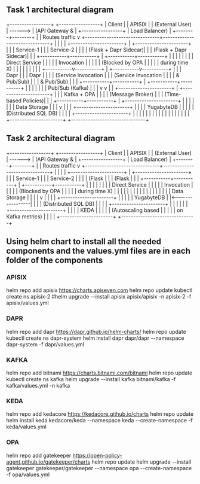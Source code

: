 ## Task 1 architectural diagram

+-----------------+         +-----------------+
|    Client       |         |    APISIX       |
| (External User) | ------> | (API Gateway &  |
+-----------------+         |  Load Balancer) |
                            +--------+--------+
                                     |
                                     | Routes traffic
                                     v
+-------------------------------+-------------------------------+
|                               |                               |
|  +----------------------+     |     +----------------------+  |
|  |    Service-1          |     |     |    Service-2          |  |
|  | (Flask + Dapr Sidecar)|     |     | (Flask + Dapr Sidecar)|  |
|  +-----------+-----------+     |     +-----------+-----------+  |
|              |                 |                 |              |
|              | Direct Service  |                 |              |
|              | Invocation      |                 |              |
|              | (Blocked by OPA |                 |              |
|              | during time X)  |                 |              |
|              |                 |                 |              |
|  +-----------v-----------+     |     +-----------v-----------+  |
|  |       Dapr            |     |     |       Dapr            |  |
|  | (Service Invocation   |     |     | (Service Invocation   |  |
|  |  & Pub/Sub)           |     |     |  & Pub/Sub)           |  |
|  +-----------+-----------+     |     +-----------+-----------+  |
|              |                 |                                |
|              | Pub/Sub (Kafka) |                                |
|              v                 v                                |
|  +----------------------+     |     +----------------------+   |
|  |       Kafka           +                   OPA            |  |
|  | (Message Broker)      |     |     | (Time-based Policies)|  |
|  +-----------+-----------+     |     +----------------------+  |
|              |                 |                               |
|              | Data Storage    |                               |
|              v                 |                               |
|  +----------------------+      |                               |
|  |    YugabyteDB        |      |                               |
|  | (Distributed SQL DB) |      |                               |
|  +----------------------+      |                               |
|                                |                               |
|                                |                               |
|                                |                               |
|                                |                               |
|                                |                               |
|  +----------------------+      +-------------------------------+ 



## Task 2 architectural diagram

+-----------------+         +-----------------+
|    Client       |         |    APISIX       |
| (External User) | ------> | (API Gateway &  |
+-----------------+         |  Load Balancer) |
                            +--------+--------+
                                     |
                                     | Routes traffic
                                     v
+-------------------------------+-------------------------------+
|                               |                                |
|  +----------------------+     |     +----------------------+   |
|  |    Service-1          |     |     |    Service-2          | |
|  | (Flask                |     |     | (Flask                | |
|  +-----------+-----------+     |     +-----------+-----------+ |
|              |                 |                 |             |
|              | Direct Service  |                 |             |
|              | Invocation      |                 |             |
|              | (Blocked by OPA |                 |             |
|              | during time X)  |                 |             |
|              |                 |                 |             |
|                                                  |             |
|              |                 |                 |             |
|              | Data Storage    |                 |             |
|              v                 |                 |             |
|  +----------------------+      |                 |             |
|  |    YugabyteDB        |      |<----------------|             |
|  | (Distributed SQL DB) |      |                               |
|  +----------------------+      |                               |
|                                |                               |
|  +----------------------+      |                               |
|  |       KEDA           |      |                               |
|  | (Autoscaling based   |      |                               |
|  |  on Kafka metrics)   |      |                               |
|  +----------------------+      +-------------------------------+ 


## Using helm chart to install all the needed components and the values.yml files are in each folder of the components
### APISIX
helm repo add apisix https://charts.apiseven.com
helm repo update 
kubectl create ns apisix-2
#helm upgrade --install apisix apisix/apisix -n apisix-2 -f apisix/values.yml

### DAPR
helm repo add dapr https://dapr.github.io/helm-charts/
helm repo update 
kubectl create ns dapr-system
helm install dapr dapr/dapr --namespace dapr-system -f dapr/values.yml

### KAFKA
helm repo add bitnami https://charts.bitnami.com/bitnami 
helm repo update 
kubectl create ns kafka
helm upgrade --install kafka bitnami/kafka -f kafka/values.yml -n kafka

### KEDA
helm repo add kedacore https://kedacore.github.io/charts
helm repo update
helm install keda kedacore/keda --namespace keda --create-namespace -f keda/values.yml

### OPA
helm repo add gatekeeper https://open-policy-agent.github.io/gatekeeper/charts
helm repo update
helm upgrade --install gatekeeper gatekeeper/gatekeeper --namespace opa --create-namespace -f opa/values.yml